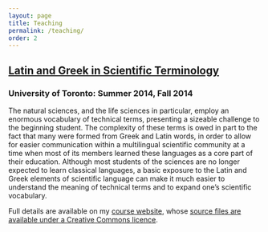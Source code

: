 ```yaml
---
layout: page
title: Teaching
permalink: /teaching/
order: 2
---
```


## [Latin and Greek in Scientific Terminology](http://andrewdunning.ca/latin-greek-scientific-terminology/)

### University of Toronto: Summer 2014, Fall 2014

The natural sciences, and the life sciences in particular, employ an enormous vocabulary of technical terms, presenting a sizeable challenge to the beginning student. The complexity of these terms is owed in part to the fact that many were formed from Greek and Latin words, in order to allow for easier communication within a multilingual scientific community at a time when most of its members learned these languages as a core part of their education. Although most students of the sciences are no longer expected to learn classical languages, a basic exposure to the Latin and Greek elements of scientific language can make it much easier to understand the meaning of technical terms and to expand one’s scientific vocabulary.

Full details are available on my [course website](http://andrewdunning.ca/latin-greek-scientific-terminology/), whose [source files are available under a Creative Commons licence](https://github.com/adunning/latin-greek-scientific-terminology).